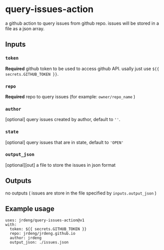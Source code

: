 # query-issues-action

a github action to query issues from github repo. issues will be stored in a file as a json array.

## Inputs

### `token`

**Required** github token to be used to access github API. usally just use `${{ secrets.GITHUB_TOKEN }}`.

### `repo`

**Required** repo to query issues (for example: `owner/repo_name` )

### `author`

[optional] query issues created by author, default to `''`.

### `state`

[optional] query issues that are in state, default to `'OPEN'`

### `output_json`

[optional][out] a file to store the issues in json format

## Outputs

no outputs ( issues are store in the file specified by `inputs.output_json` )

## Example usage

```
uses: jrdeng/query-issues-action@v1
with:
  token: ${{ secrets.GITHUB_TOKEN }}
  repo: jrdeng/jrdeng.github.io
  author: jrdeng
  output_json: ./issues.json
```
